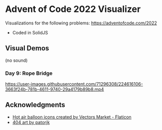 # Advent of Code 2022 Visualizer

Visualizations for the following problems: https://adventofcode.com/2022

- Coded in SolidJS

## Visual Demos

(no sound)

### Day 9: Rope Bridge

https://user-images.githubusercontent.com/71296308/224616106-3663f24b-781b-4611-9740-29a4179b89b8.mp4

## Acknowledgments

- [Hot air balloon icons created by Vectors Market - Flaticon](https://www.flaticon.com/free-icons/hot-air-balloon)
- [404 art by patorjk](http://patorjk.com/software/taag/#p=display&f=Doh&t=4%200%204)
